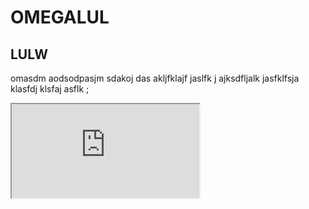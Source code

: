 # OMEGALUL
## LULW
omasdm aodsodpasjm sdakoj das akljfklajf jaslfk j
ajksdfljalk jasfklfsja klasfdj klsfaj asflk ;
<iframe src="https://www.youtube.com" title="wew"></iframe>
